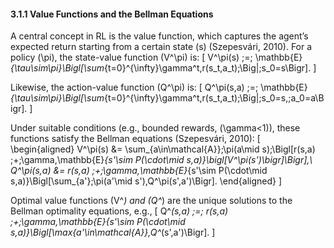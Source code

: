 #### 3.1.1 Value Functions and the Bellman Equations

A central concept in RL is the value function, which captures the agent’s expected return starting from a certain state \(s\) (Szepesvári, 2010). For a policy \(\pi\), the state-value function \(V^\pi\) is:
\[
V^\pi(s) \;=\; \mathbb{E}_{\tau\sim\pi}\Bigl[\sum_{t=0}^{\infty}\gamma^t\,r(s_t,a_t)\;\Big|\;s_0=s\Bigr].
\]

Likewise, the action-value function \(Q^\pi\) is:
\[
Q^\pi(s,a) \;=\; \mathbb{E}_{\tau\sim\pi}\Bigl[\sum_{t=0}^{\infty}\gamma^t\,r(s_t,a_t)\;\Big|\;s_0=s,\;a_0=a\Bigr].
\]

Under suitable conditions (e.g., bounded rewards, \(\gamma<1\)), these functions satisfy the Bellman equations (Szepesvári, 2010):
\[
\begin{aligned}
V^\pi(s) &= \sum_{a\in\mathcal{A}}\;\pi(a\mid s)\;\Bigl[r(s,a) \;+\;\gamma\,\mathbb{E}_{s'\sim P(\cdot\mid s,a)}\bigl[V^\pi(s')\bigr]\Bigr],\\
Q^\pi(s,a) &= r(s,a) \;+\;\gamma\,\mathbb{E}_{s'\sim P(\cdot\mid s,a)}\Bigl[\sum_{a'}\;\pi(a'\mid s')\,Q^\pi(s',a')\Bigr].
\end{aligned}
\]

Optimal value functions \(V^*\) and \(Q^*\) are the unique solutions to the Bellman optimality equations, e.g.,
\[
Q^*(s,a) \;=\; r(s,a) \;+\;\gamma\,\mathbb{E}_{s'\sim P(\cdot\mid s,a)}\Bigl[\max_{a'\in\mathcal{A}}\,Q^*(s',a')\Bigr].
\]
